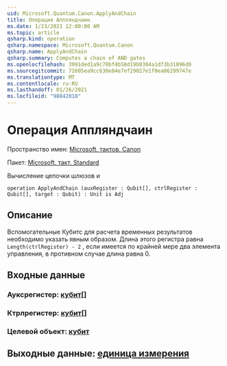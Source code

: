 ```yaml
---
uid: Microsoft.Quantum.Canon.ApplyAndChain
title: Операция Аппляндчаин
ms.date: 1/23/2021 12:00:00 AM
ms.topic: article
qsharp.kind: operation
qsharp.namespace: Microsoft.Quantum.Canon
qsharp.name: ApplyAndChain
qsharp.summary: Computes a chain of AND gates
ms.openlocfilehash: 3991ded1a9c70bf4b58d19b0304a1df3b31896d0
ms.sourcegitcommit: 71605ea9cc630e84e7ef29027e1f0ea06299747e
ms.translationtype: MT
ms.contentlocale: ru-RU
ms.lasthandoff: 01/26/2021
ms.locfileid: "98842018"
---
```

# <a name="applyandchain-operation"></a>Операция Аппляндчаин

Пространство имен: [Microsoft. тактов. Canon](xref:Microsoft.Quantum.Canon)

Пакет: [Microsoft. такт. Standard](https://nuget.org/packages/Microsoft.Quantum.Standard)


Вычисление цепочки шлюзов и

```qsharp
operation ApplyAndChain (auxRegister : Qubit[], ctrlRegister : Qubit[], target : Qubit) : Unit is Adj
```


## <a name="description"></a>Описание

Вспомогательные Кубитс для расчета временных результатов необходимо указать явным образом.
Длина этого регистра равна `Length(ctrlRegister) - 2` , если имеется по крайней мере два элемента управления, в противном случае длина равна 0.

## <a name="input"></a>Входные данные

### <a name="auxregister--qubit"></a>Ауксрегистер: [кубит](xref:microsoft.quantum.lang-ref.qubit)[]




### <a name="ctrlregister--qubit"></a>Ктрлрегистер: [кубит](xref:microsoft.quantum.lang-ref.qubit)[]




### <a name="target--qubit"></a>Целевой объект: [кубит](xref:microsoft.quantum.lang-ref.qubit)





## <a name="output--unit"></a>Выходные данные: [единица измерения](xref:microsoft.quantum.lang-ref.unit)

